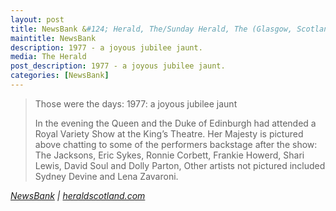 ```yaml
---
layout: post
title: NewsBank &#124; Herald, The/Sunday Herald, The (Glasgow, Scotland) &#124; 16 November 2020
maintitle: NewsBank
description: 1977 - a joyous jubilee jaunt.
media: The Herald
post_description: 1977 - a joyous jubilee jaunt.
categories: [NewsBank]
---
```


> Those were the days: 1977: a joyous jubilee jaunt
>
> In the evening the Queen and the Duke of Edinburgh had attended a Royal Variety Show at the King’s Theatre. Her Majesty is pictured above chatting to some of the performers backstage after the show: The Jacksons, Eric Sykes, Ronnie Corbett, Frankie Howerd, Shari Lewis, David Soul and Dolly Parton, Other artists not pictured included Sydney Devine and Lena Zavaroni.

<cite>[NewsBank](https://infoweb.newsbank.com/apps/news/openurl?ctx_ver=z39.88-2004&rft_id=info%3Asid/infoweb.newsbank.com&svc_dat=UKNB&req_dat=55CA6C602C984FD8A3DCC6AF6BF4AE70&rft_val_format=info%3Aofi/fmt%3Akev%3Amtx%3Actx&rft_dat=document_id%3Anews%252F17EC8DBF36857178) &#124; [heraldscotland.com](https://www.heraldscotland.com/opinion/18869404.days-1977-joyous-jubilee-jaunt)</cite>

